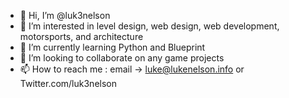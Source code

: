 - 👋 Hi, I’m @luk3nelson
- 👀 I’m interested in level design, web design, web development, motorsports, and architecture
- 🌱 I’m currently learning Python and Blueprint
- 💞️ I’m looking to collaborate on any game projects
- 📫 How to reach me : email -> luke@lukenelson.info or Twitter.com/luk3nelson
